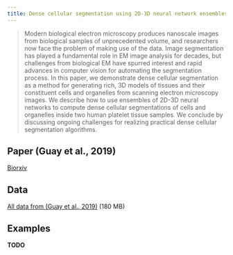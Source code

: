```yaml
---
title: Dense cellular segmentation using 2D-3D neural network ensembles for electron microscopy
---
```


> Modern biological electron microscopy produces nanoscale images from biological samples of unprecedented volume, and researchers now face the problem of making use of the data. Image segmentation has played a fundamental role in EM image analysis for decades, but challenges from biological EM have spurred interest and rapid advances in computer vision for automating the segmentation process. In this paper, we demonstrate dense cellular segmentation as a method for generating rich, 3D models of tissues and their constituent cells and organelles from scanning electron microscopy images. We describe how to use ensembles of 2D-3D neural networks to compute dense cellular segmentations of cells and organelles inside two human platelet tissue samples. We conclude by discussing ongoing challenges for realizing practical dense cellular segmentation algorithms.

## Paper (Guay et al., 2019)

[Biorxiv](https://www.biorxiv.org/content/addactuallinkhere)

## Data

[All data from (Guay et al., 2019)](https://www.dropbox.com/s/68yclbraqq1diza/platelet_data_1219.zip) (180 MB)

## Examples

**TODO**